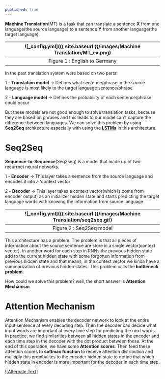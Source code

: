 ```yaml
---
published: true
---
```

**Machine Translation**(MT) is a task that can translate a sentence **X** from one language(the source language) to a sentence **Y** from another language(the target language).

|![_config.yml]({{ site.baseurl }}/images/Machine Translation/MT_ex.png)|
|:--:| 
| Figure 1 : English to Germany|

In the past translation system were based on two parts:

1 - **Translation model** -> Defines what sentence/phrase in the source language is most likely to the target language sentence/phrase.

2 - **Language model** -> Defines the probability of each sentence/phrase could occur

But these models are not good enough to solve translation tasks, because they are based on phrases and this leads to our model can't capture the difference between languages.
We can solve this problem by using **Seq2Seq** architecture especially with using the [**LSTMs**](https://manishemirani.github.io/Long-Short-Term-Memory/) in this 
architecture.

# Seq2Seq

**Sequence-to-Sequence**(Seq2seq) is a model that made up of two recurrnet neural networks.

1 - **Encoder** -> This layer takes a sentence from the source language and encodes it into a 'context vector'

2 - **Decoder** -> This layer takes a context vector(which is come from encoder output) as an initializer hidden state and starts predicting the target language words with knowing the information from source language

|![_config.yml]({{ site.baseurl }}/images/Machine Translation/seq2seq.gif)|
|:--:| 
| Figure 2 : Seq2Seq model|

This architecture has a problem. The problem is that all pieces of information about the source sentence are store in a single vector(context vector). In another word for each step in RNNs the previous hidden state add to the current hidden state with some forgotten information from previous hidden state and that means, in the context vector we kinda have a summarization of previous hidden states. This problem calls the **bottleneck problem**.

How could we solve this problem? well, the short answer is **Attention Mechanism**

# Attention Mechanism

Attention Mechanism enables the decoder network to look at the entire input sentence at every decoding step. Then the decoder can decide what input words are important at every time step for predicting the next words.
In practice, we find similarities between all hidden states in the encoder and each time step in the decoder with the dot product between those. At the end of this operation, we have some **Attention scores**. Then feed these attention scores to **softmax function** to receive attention distribution and mulitiply this probibalites to the encoder hidden state to define that which hidden state in encoder is more important for the decoder in each time step.

[![Alternate Text]]({https://github.com/manishemirani/manishemirani.github.io/blob/master/images/Machine%20Translation/attention_process.mp4} "Attention")